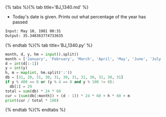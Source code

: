 {% tabs %}{% tab title='BJ_1340.md' %}

* Today's date is given. Prints out what percentage of the year has passed

```txt
Input: May 10, 1981 00:31
Output: 35.348363774733635
```

{% endtab %}{% tab title='BJ_1340.py' %}

```py
month, d, y, hm = input().split()
month = ['January', 'February', 'March', 'April', 'May', 'June', 'July', 'August', 'September', 'October', 'November', 'December'].index(month)
d = int(d[:-1])
y = int(y)
h, m = map(int, hm.split(':'))
db = [31, 28, 31, 30, 31, 30, 31, 31, 30, 31, 30, 31]
if y % 400 == 0 or (y % 4 == 0 and y % 100 != 0):
  db[1] = 29
total = sum(db) * 24 * 60
cur = (sum(db[:month]) + (d - 1)) * 24 * 60 + h * 60 + m
print(cur / total * 100)
```

{% endtab %}{% endtabs %}
